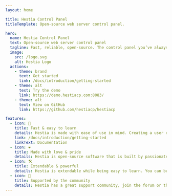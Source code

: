 ```yaml
---
layout: home

title: Hestia Control Panel
titleTemplate: Open-source web server control panel.

hero:
  name: Hestia Control Panel
  text: Open-source web server control panel
  tagline: Fast, reliable, open-source. The control panel you’ve always wanted is just a command away.
  image:
    src: /logo.svg
    alt: Hestia Logo
  actions:
    - theme: brand
      text: Get started
      link: /docs/introduction/getting-started
    - theme: alt
      text: Try the demo
      link: https://demo.hestiacp.com:8083/
    - theme: alt
      text: View on GitHub
      link: https://github.com/hestiacp/hestiacp

features:
  - icon: 🚀
    title: Fast & easy to learn
    details: Hestia is made with ease of use in mind. Creating a user or a website is as easy as clicking a button and filling up a couple of fields, while advanced features are easily accessible.
    link: /docs/introduction/getting-started
    linkText: Documentation
  - icon: ❤️
    title: Made with love & pride
    details: Hestia is open-source software that is built by passionate people from around the world. This means that the code is reviewed by multiple people and that anybody can contribute to it!
  - icon: 🛠️
    title: Extendable & powerful
    details: Hestia is extendable while being easy to learn. You can build your own themes, web templates, quick install applications and can interact with it using third party software via its API.
  - icon: 🤝
    title: Supported by the community
    details: Hestia has a great support community, join the forum or the Discord server! To keep the project running, we rely on donations, which can be done via PayPal or cryptocurrency.
---
```

